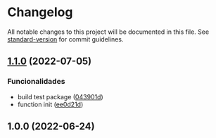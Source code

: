 # Changelog

All notable changes to this project will be documented in this file. See [standard-version](https://github.com/conventional-changelog/standard-version) for commit guidelines.

## [1.1.0](https://github.com/projetos-de-software/organizer/compare/v1.0.0...v1.1.0) (2022-07-05)


### Funcionalidades

* build test package ([043901d](https://github.com/projetos-de-software/organizer/commit/043901dd6230214458596074b49c140d1bdd139f))
* function init ([ee0d21d](https://github.com/projetos-de-software/organizer/commit/ee0d21d959c95782fc17d088b075439fec79199b))

## 1.0.0 (2022-06-24)
